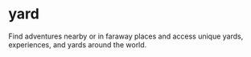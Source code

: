 # yard
Find adventures nearby or in faraway places and access unique yards, experiences, and yards around the world.
